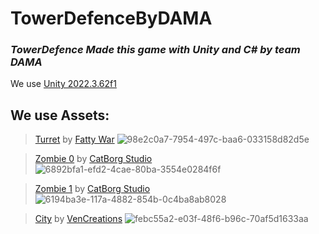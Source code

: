# TowerDefenceByDAMA
### _TowerDefence Made this game with Unity and C# by team DAMA_

We use [Unity 2022.3.62f1](https://unity.com/releases/editor/whats-new/2022.3.62)

## We use Assets:
> [Turret](https://assetstore.unity.com/packages/3d/props/weapons/fatty-poly-turret-part-2-free-159989) by [Fatty War](https://assetstore.unity.com/publishers/20541)
![98e2c0a7-7954-497c-baa6-033158d82d5e](https://github.com/user-attachments/assets/05ce3ddf-3a30-42bf-b084-007731312710)

>[Zombie 0](https://assetstore.unity.com/packages/3d/characters/humanoids/3d-characters-zombie-city-streets-lowpoly-pack-lite-277409) by [CatBorg Studio](https://assetstore.unity.com/publishers/73022)
![6892bfa1-efd2-4cae-80ba-3554e0284f6f](https://github.com/user-attachments/assets/55d4fd98-7c4c-49e4-b838-c71ad463b3f4)

>[Zombie 1](https://assetstore.unity.com/packages/3d/characters/3d-characters-zombie-hospital-lowpoly-pack-lite-274047) by [CatBorg Studio](https://assetstore.unity.com/publishers/73022)
![6194ba3e-117a-4882-854b-0c4ba8ab8028](https://github.com/user-attachments/assets/9a02477d-a15c-4716-bdca-06bac4773f92)

>[City](https://assetstore.unity.com/packages/3d/environments/simplepoly-city-low-poly-assets-58899) by [VenCreations](https://assetstore.unity.com/publishers/19573)
![febc55a2-e03f-48f6-b96c-70af5d1633aa](https://github.com/user-attachments/assets/320acf0d-cf61-43a3-b0c3-32ec9ad1306d)
